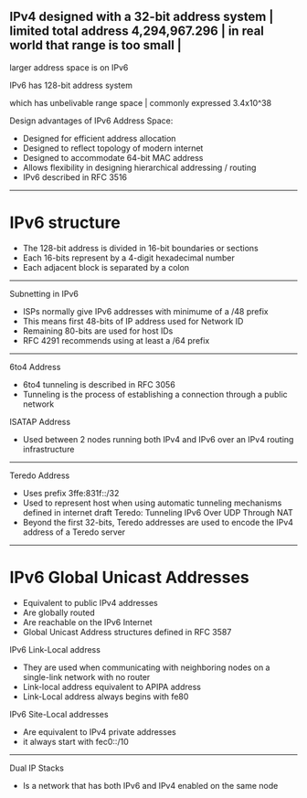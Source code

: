 IPv4 designed with a 32-bit address system | limited total address 4,294,967.296 | in real world that range is 
too small | 
---
larger address space is on IPv6

IPv6 has 128-bit address system

which has unbelivable range space | commonly expressed 3.4x10^38

Design advantages of IPv6 Address Space:
* Designed for efficient address allocation
* Designed to reflect topology of modern internet 
* Designed to accommodate 64-bit MAC address
* Allows flexibility in designing hierarchical addressing / routing 
* IPv6 described in RFC 3516

---
# IPv6 structure
* The 128-bit address is divided in 16-bit boundaries or sections 
* Each 16-bits represent by a 4-digit hexadecimal number
* Each adjacent block is separated by a colon

---
Subnetting in IPv6 
* ISPs normally give IPv6 addresses with minimume of a /48 prefix 
* This means first 48-bits of IP address used for Network ID 
* Remaining 80-bits are used for host IDs
* RFC 4291 recommends using at least a /64 prefix
---
6to4 Address 
* 6to4 tunneling is described in RFC 3056
* Tunneling is the process of establishing a connection through a public network 

ISATAP Address 
* Used between 2 nodes running both IPv4 and IPv6 over an IPv4 routing infrastructure

---
Teredo Address 
* Uses prefix 3ffe:831f::/32
* Used to represent host when using automatic tunneling mechanisms defined in internet draft Teredo: Tunneling 
IPv6 Over  UDP Through NAT
* Beyond the first 32-bits, Teredo addresses are used to encode the IPv4 address of a Teredo server 

--- 

# IPv6 Global Unicast Addresses
* Equivalent to public IPv4 addresses 
* Are globally routed 
* Are reachable on the IPv6 Internet 
* Global Unicast Address structures defined in RFC 3587

IPv6 Link-Local address
* They are used when communicating with neighboring nodes on a single-link network with no router 
* Link-local address equivalent to APIPA address
* Link-Local address always begins with fe80 

IPv6 Site-Local addresses
* Are equivalent to IPv4 private addresses
* it always start with fec0::/10

---
Dual IP Stacks
* Is a network that has both IPv6 and IPv4 enabled on the same node 
